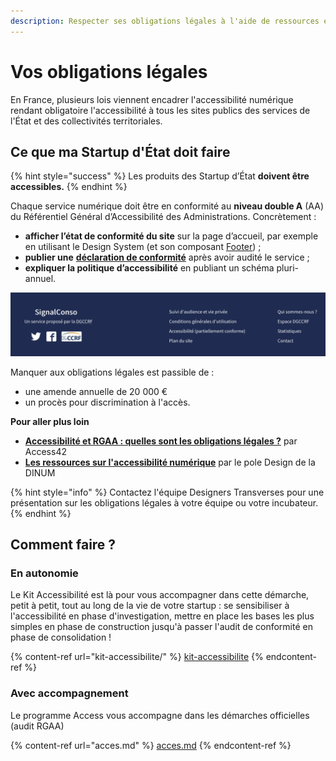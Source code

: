 ```yaml
---
description: Respecter ses obligations légales à l'aide de ressources et d'outils.
---
```


# Vos obligations légales

En France, plusieurs lois viennent encadrer l'accessibilité numérique rendant obligatoire l'accessibilité à tous les sites publics des services de l'État et des collectivités territoriales.

## **Ce que ma Startup d'État doit faire**

{% hint style="success" %}
Les produits des Startup d’État **doivent être accessibles.**
{% endhint %}

Chaque service numérique doit être en conformité au **niveau double A** (AA) du Référentiel Général d’Accessibilité des Administrations. Concrètement :

* **afficher l’état de conformité du site** sur la page d’accueil, par exemple en utilisant le Design System (et son composant [Footer](obligations-legales.md#ce-que-ma-startup-detat-doit-faire)) ;
* **publier une** [**déclaration de conformité**](https://betagouv.github.io/a11y-generateur-declaration/) après avoir audité le service ;
* **expliquer la politique d’accessibilité** en publiant un schéma pluri-annuel.

![SignalConso affiche son taux de conformité (partiel) en fin de page](<../../../.gitbook/assets/image (14) (2) (2) (1).png>)



Manquer aux obligations légales est passible de :&#x20;

* une amende annuelle de 20 000 €
* un procès pour discrimination à l'accès.



**Pour aller plus loin**

* [**Accessibilité et RGAA : quelles sont les obligations légales ?**](https://access42.net/accessibilite-RGAA-obligations-legales) par Access42
* [**Les ressources sur l'accessibilité numérique**](https://design.numerique.gouv.fr/accessibilite-numerique/) par le pole Design de la DINUM

{% hint style="info" %}
Contactez l'équipe Designers Transverses pour une présentation sur les obligations légales à votre équipe ou votre incubateur.
{% endhint %}

## **Comment faire ?**

### En autonomie

Le Kit Accessibilité est là pour vous accompagner dans cette démarche, petit à petit, tout au long de la vie de votre startup : se sensibiliser à l'accessibilité en phase d'investigation, mettre en place les bases les plus simples en phase de construction jusqu'à passer l'audit de conformité en phase de consolidation !

{% content-ref url="kit-accessibilite/" %}
[kit-accessibilite](kit-accessibilite/)
{% endcontent-ref %}

### Avec accompagnement

Le programme Access vous accompagne dans les démarches officielles (audit RGAA)

{% content-ref url="acces.md" %}
[acces.md](acces.md)
{% endcontent-ref %}

